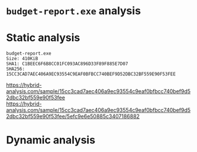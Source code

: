 # `budget-report.exe` analysis

# Static analysis

```
budget-report.exe
Size: 410KiB
SHA1: C1BEEC6F6B8CC01FC093AC896D33F89F885E7D07
SHA256: 15CC3CAD7AEC406A9EC93554C9EAF0BFBCC740BEF9D52DBC32BF559E90F53FEE
```

https://hybrid-analysis.com/sample/15cc3cad7aec406a9ec93554c9eaf0bfbcc740bef9d52dbc32bf559e90f53fee  
https://hybrid-analysis.com/sample/15cc3cad7aec406a9ec93554c9eaf0bfbcc740bef9d52dbc32bf559e90f53fee/5efc9e6e50885c3407186882

# Dynamic analysis